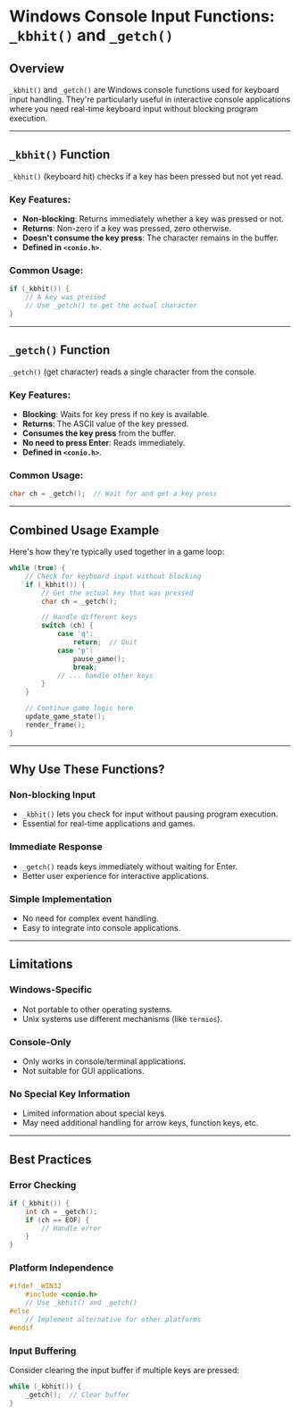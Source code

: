 # Windows Console Input Functions: `_kbhit()` and `_getch()`

## Overview

`_kbhit()` and `_getch()` are Windows console functions used for keyboard input handling. They're particularly useful in interactive console applications where you need real-time keyboard input without blocking program execution.

---

## `_kbhit()` Function

`_kbhit()` (keyboard hit) checks if a key has been pressed but not yet read.

### Key Features:

- **Non-blocking**: Returns immediately whether a key was pressed or not.
- **Returns**: Non-zero if a key was pressed, zero otherwise.
- **Doesn't consume the key press**: The character remains in the buffer.
- **Defined in `<conio.h>`**.

### Common Usage:

```cpp
if (_kbhit()) {
    // A key was pressed
    // Use _getch() to get the actual character
}
```

---

## `_getch()` Function

`_getch()` (get character) reads a single character from the console.

### Key Features:

- **Blocking**: Waits for key press if no key is available.
- **Returns**: The ASCII value of the key pressed.
- **Consumes the key press** from the buffer.
- **No need to press Enter**: Reads immediately.
- **Defined in `<conio.h>`**.

### Common Usage:

```cpp
char ch = _getch();  // Wait for and get a key press
```

---

## Combined Usage Example

Here's how they're typically used together in a game loop:

```cpp
while (true) {
    // Check for keyboard input without blocking
    if (_kbhit()) {
        // Get the actual key that was pressed
        char ch = _getch();

        // Handle different keys
        switch (ch) {
            case 'q':
                return;  // Quit
            case 'p':
                pause_game();
                break;
            // ... handle other keys
        }
    }

    // Continue game logic here
    update_game_state();
    render_frame();
}
```

---

## Why Use These Functions?

### Non-blocking Input

- `_kbhit()` lets you check for input without pausing program execution.
- Essential for real-time applications and games.

### Immediate Response

- `_getch()` reads keys immediately without waiting for Enter.
- Better user experience for interactive applications.

### Simple Implementation

- No need for complex event handling.
- Easy to integrate into console applications.

---

## Limitations

### Windows-Specific

- Not portable to other operating systems.
- Unix systems use different mechanisms (like `termios`).

### Console-Only

- Only works in console/terminal applications.
- Not suitable for GUI applications.

### No Special Key Information

- Limited information about special keys.
- May need additional handling for arrow keys, function keys, etc.

---

## Best Practices

### Error Checking

```cpp
if (_kbhit()) {
    int ch = _getch();
    if (ch == EOF) {
        // Handle error
    }
}
```

### Platform Independence

```cpp
#ifdef _WIN32
    #include <conio.h>
    // Use _kbhit() and _getch()
#else
    // Implement alternative for other platforms
#endif
```

### Input Buffering

Consider clearing the input buffer if multiple keys are pressed:

```cpp
while (_kbhit()) {
    _getch();  // Clear buffer
}
```
